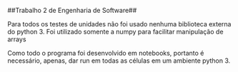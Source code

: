 ##Trabalho 2 de Engenharia de Software##


Para todos os testes de unidades não foi usado nenhuma biblioteca externa do python 3.
Foi utilizado somente a numpy para facilitar manipulação de arrays

Como todo o programa foi desenvolvido em notebooks, portanto é necessário,
apenas, dar run em todas as células em um ambiente python 3. 
